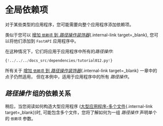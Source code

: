 # 全局依赖项

对于某些类型的应用程序，您可能需要向整个应用程序添加依赖项。

类似于您可以 [增加 `依赖项` 到 *路径操作装饰器*](dependencies-in-path-operation-decorators.md){.internal-link target=_blank}, 您可以将他们添加到 `FastAPI` 应用程序中。

在这种情况下，它们将应用于应用程序中所有的*路径操作*:

```Python hl_lines="15"
{!../../../docs_src/dependencies/tutorial012.py!}
```

所有关于 [增加 `依赖项` 到 *路径操作装饰器*](dependencies-in-path-operation-decorators.md){.internal-link target=_blank} 一章中的点子仍然适用， 但在本例中，适用于应用程序中的所有 *路径操作*。

## *路径操作* 组的依赖关系

稍后，当您阅读如何构造大型应用程序 ([大型应用程序-多个文件](../../tutorial/bigger-applications.md){.internal-link target=_blank})时, 可能包含多个文件，您将了解如何为一组 *路径操作* 声明单个的 `依赖项` 参数。
